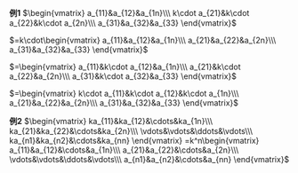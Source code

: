 **例1**
$\begin{vmatrix}
a_{11}&a_{12}&a_{1n}\\\ 
k\cdot a_{21}&k\cdot a_{22}&k\cdot a_{2n}\\\ 
a_{31}&a_{32}&a_{33}
\end{vmatrix}$

$=k\cdot\begin{vmatrix}
a_{11}&a_{12}&a_{1n}\\\ 
a_{21}&a_{22}&a_{2n}\\\ 
a_{31}&a_{32}&a_{33}
\end{vmatrix}$

$=\begin{vmatrix}
a_{11}&k\cdot a_{12}&a_{1n}\\\ 
a_{21}&k\cdot a_{22}&a_{2n}\\\ 
a_{31}&k\cdot a_{32}&a_{33}
\end{vmatrix}$

$=\begin{vmatrix}
k\cdot a_{11}&k\cdot a_{12}&k\cdot a_{1n}\\\ 
a_{21}&a_{22}&a_{2n}\\\ 
a_{31}&a_{32}&a_{33}
\end{vmatrix}$

**例2**
$\begin{vmatrix}
ka_{11}&ka_{12}&\cdots&ka_{1n}\\\ 
ka_{21}&ka_{22}&\cdots&ka_{2n}\\\ 
\vdots&\vdots&\ddots&\vdots\\\ 
ka_{n1}&ka_{n2}&\cdots&ka_{nn}
\end{vmatrix}
=k^n\begin{vmatrix}
a_{11}&a_{12}&\cdots&a_{1n}\\\ 
a_{21}&a_{22}&\cdots&a_{2n}\\\ 
\vdots&\vdots&\ddots&\vdots\\\ 
a_{n1}&a_{n2}&\cdots&a_{nn}
\end{vmatrix}$


